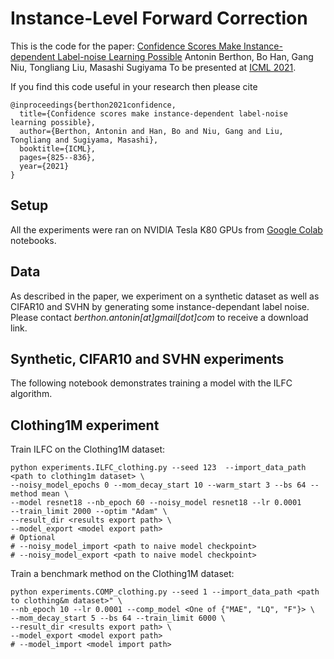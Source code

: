 # Instance-Level Forward Correction
This is the code for the paper: [Confidence Scores Make Instance-dependent Label-noise Learning Possible](https://arxiv.org/abs/2001.03772)
Antonin Berthon, Bo Han, Gang Niu, Tongliang Liu, Masashi Sugiyama
To be presented at [ICML 2021](https://icml.cc/Conferences/2021).


If you find this code useful in your research then please cite

```
@inproceedings{berthon2021confidence,
  title={Confidence scores make instance-dependent label-noise learning possible},
  author={Berthon, Antonin and Han, Bo and Niu, Gang and Liu, Tongliang and Sugiyama, Masashi},
  booktitle={ICML},
  pages={825--836},
  year={2021}
}
```

## Setup
All the experiments were ran on NVIDIA Tesla K80 GPUs
from [Google Colab](https://research.google.com/colaboratory/) notebooks.

## Data
As described in the paper, we experiment on a synthetic dataset as well as CIFAR10 and SVHN by generating some instance-dependant label noise. Please contact _berthon.antonin[at]gmail[dot]com_ to receive a download link.

## Synthetic, CIFAR10 and SVHN experiments
The following notebook demonstrates training a model with the ILFC algorithm.

## Clothing1M experiment
Train ILFC on the Clothing1M dataset:
```
python experiments.ILFC_clothing.py --seed 123  --import_data_path <path to clothing1m dataset> \
--noisy_model_epochs 0 --mom_decay_start 10 --warm_start 3 --bs 64 --method mean \
--model resnet18 --nb_epoch 60 --noisy_model resnet18 --lr 0.0001 
--train_limit 2000 --optim "Adam" \
--result_dir <results export path> \
--model_export <model export path> 
# Optional
# --noisy_model_import <path to naive model checkpoint> 
# --noisy_model_export <path to naive model checkpoint> 
```

Train a benchmark method on the Clothing1M dataset:
```
python experiments.COMP_clothing.py --seed 1 --import_data_path <path to clothing&m dataset>" \
--nb_epoch 10 --lr 0.0001 --comp_model <One of {"MAE", "LQ", "F"}> \
--mom_decay_start 5 --bs 64 --train_limit 6000 \
--result_dir <results export path> \
--model_export <model export path> 
# --model_import <model import path> 
```